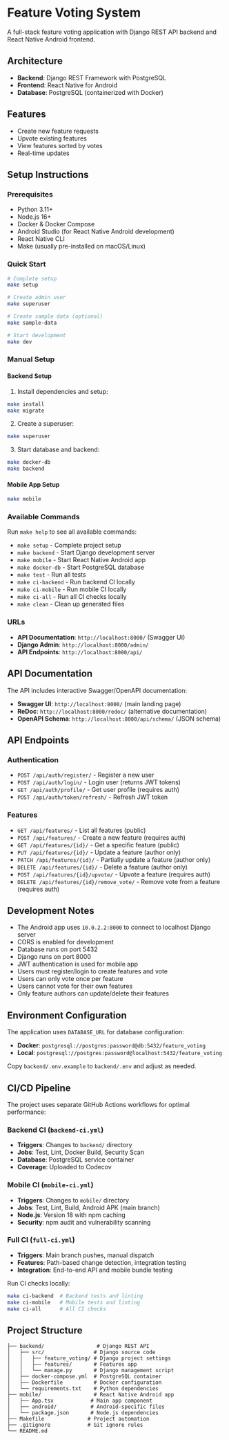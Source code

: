 # Feature Voting System

A full-stack feature voting application with Django REST API backend and React Native Android frontend.

## Architecture

- **Backend**: Django REST Framework with PostgreSQL
- **Frontend**: React Native for Android
- **Database**: PostgreSQL (containerized with Docker)

## Features

- Create new feature requests
- Upvote existing features
- View features sorted by votes
- Real-time updates

## Setup Instructions

### Prerequisites

- Python 3.11+
- Node.js 16+
- Docker & Docker Compose
- Android Studio (for React Native Android development)
- React Native CLI
- Make (usually pre-installed on macOS/Linux)

### Quick Start

```bash
# Complete setup
make setup

# Create admin user
make superuser

# Create sample data (optional)
make sample-data

# Start development
make dev
```

### Manual Setup

#### Backend Setup

1. Install dependencies and setup:

```bash
make install
make migrate
```

2. Create a superuser:

```bash
make superuser
```

3. Start database and backend:

```bash
make docker-db
make backend
```

#### Mobile App Setup

```bash
make mobile
```

### Available Commands

Run `make help` to see all available commands:

- `make setup` - Complete project setup
- `make backend` - Start Django development server
- `make mobile` - Start React Native Android app
- `make docker-db` - Start PostgreSQL database
- `make test` - Run all tests
- `make ci-backend` - Run backend CI locally
- `make ci-mobile` - Run mobile CI locally
- `make ci-all` - Run all CI checks locally
- `make clean` - Clean up generated files

### URLs

- **API Documentation**: `http://localhost:8000/` (Swagger UI)
- **Django Admin**: `http://localhost:8000/admin/`
- **API Endpoints**: `http://localhost:8000/api/`

## API Documentation

The API includes interactive Swagger/OpenAPI documentation:

- **Swagger UI**: `http://localhost:8000/` (main landing page)
- **ReDoc**: `http://localhost:8000/redoc/` (alternative documentation)
- **OpenAPI Schema**: `http://localhost:8000/api/schema/` (JSON schema)

## API Endpoints

### Authentication

- `POST /api/auth/register/` - Register a new user
- `POST /api/auth/login/` - Login user (returns JWT tokens)
- `GET /api/auth/profile/` - Get user profile (requires auth)
- `POST /api/auth/token/refresh/` - Refresh JWT token

### Features

- `GET /api/features/` - List all features (public)
- `POST /api/features/` - Create a new feature (requires auth)
- `GET /api/features/{id}/` - Get a specific feature (public)
- `PUT /api/features/{id}/` - Update a feature (author only)
- `PATCH /api/features/{id}/` - Partially update a feature (author only)
- `DELETE /api/features/{id}/` - Delete a feature (author only)
- `POST /api/features/{id}/upvote/` - Upvote a feature (requires auth)
- `DELETE /api/features/{id}/remove_vote/` - Remove vote from a feature (requires auth)

## Development Notes

- The Android app uses `10.0.2.2:8000` to connect to localhost Django server
- CORS is enabled for development
- Database runs on port 5432
- Django runs on port 8000
- JWT authentication is used for mobile app
- Users must register/login to create features and vote
- Users can only vote once per feature
- Users cannot vote for their own features
- Only feature authors can update/delete their features

## Environment Configuration

The application uses `DATABASE_URL` for database configuration:

- **Docker**: `postgresql://postgres:password@db:5432/feature_voting`
- **Local**: `postgresql://postgres:password@localhost:5432/feature_voting`

Copy `backend/.env.example` to `backend/.env` and adjust as needed.

## CI/CD Pipeline

The project uses separate GitHub Actions workflows for optimal performance:

### Backend CI (`backend-ci.yml`)

- **Triggers**: Changes to `backend/` directory
- **Jobs**: Test, Lint, Docker Build, Security Scan
- **Database**: PostgreSQL service container
- **Coverage**: Uploaded to Codecov

### Mobile CI (`mobile-ci.yml`)

- **Triggers**: Changes to `mobile/` directory
- **Jobs**: Test, Lint, Build, Android APK (main branch)
- **Node.js**: Version 18 with npm caching
- **Security**: npm audit and vulnerability scanning

### Full CI (`full-ci.yml`)

- **Triggers**: Main branch pushes, manual dispatch
- **Features**: Path-based change detection, integration testing
- **Integration**: End-to-end API and mobile bundle testing

Run CI checks locally:

```bash
make ci-backend  # Backend tests and linting
make ci-mobile   # Mobile tests and linting
make ci-all      # All CI checks
```

## Project Structure

```
├── backend/                 # Django REST API
│   ├── src/                # Django source code
│   │   ├── feature_voting/ # Django project settings
│   │   ├── features/       # Features app
│   │   └── manage.py       # Django management script
│   ├── docker-compose.yml  # PostgreSQL container
│   ├── Dockerfile          # Docker configuration
│   └── requirements.txt    # Python dependencies
├── mobile/                 # React Native Android app
│   ├── App.tsx            # Main app component
│   ├── android/           # Android-specific files
│   └── package.json       # Node.js dependencies
├── Makefile              # Project automation
├── .gitignore            # Git ignore rules
└── README.md
```
